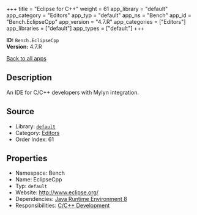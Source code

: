 ﻿+++
title = "Eclipse for C++"
weight = 61
app_library = "default"
app_category = "Editors"
app_typ = "default"
app_ns = "Bench"
app_id = "Bench.EclipseCpp"
app_version = "4.7.R"
app_categories = ["Editors"]
app_libraries = ["default"]
app_types = ["default"]
+++

**ID:** `Bench.EclipseCpp`  
**Version:** 4.7.R  
<!--more-->

[Back to all apps](/apps/)

## Description
An IDE for C/C++ developers with Mylyn integration.

## Source

* Library: [`default`](/app_libraries/default)
* Category: [Editors](/app_categories/editors)
* Order Index: 61

## Properties

* Namespace: Bench
* Name: EclipseCpp
* Typ: `default`
* Website: <http://www.eclipse.org/>
* Dependencies: [Java Runtime Environment 8](/apps/Bench.JRE8)
* Responsibilities: [C/C++ Development](/apps/Bench.Group.CppDevelopment)

